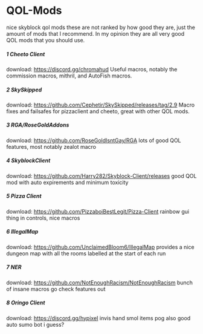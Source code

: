# QOL-Mods
nice skyblock qol mods
these are not ranked by how good they are, just the amount of mods that I recommend. In my opinion they are all very good QOL mods that you should use.

##### 1 Cheeto Client
download: https://discord.gg/chromahud
Useful macros, notably the commission macros, mithril, and AutoFish macros.


##### 2 SkySkipped
download: https://github.com/Cephetir/SkySkipped/releases/tag/2.9
Macro fixes and failsafes for pizzaclient and cheeto, great with other QOL mods.


##### 3 RGA/RoseGoldAddons
download: https://github.com/RoseGoldIsntGay/RGA
lots of good QOL features, most notably zealot macro


##### 4 SkyblockClient
download: https://github.com/Harry282/Skyblock-Client/releases
good QOL mod with auto expirements and minimum toxicity


##### 5 Pizza Client
download: https://github.com/PizzaboiBestLegit/Pizza-Client
rainbow gui thing in controls, nice macros


##### 6 IllegalMap
download: https://github.com/UnclaimedBloom6/IllegalMap
provides a nice dungeon map with all the rooms labelled at the start of each run


##### 7 NER
download: https://github.com/NotEnoughRacism/NotEnoughRacism
bunch of insane macros go check features out

##### 8 Oringo Client
download: https://discord.gg/hypixeI
invis hand smol items pog also good auto sumo bot i guess?

